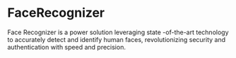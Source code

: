 # FaceRecognizer
Face Recognizer is a power solution leveraging state -of-the-art technology to accurately detect and identify human faces, revolutionizing security and authentication with speed and precision.
